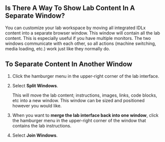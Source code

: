 ## Is There A Way To Show Lab Content In A Separate Window?

You can customize your lab workspace by moving all integrated IDLx content into a separate browser window. This window will contain all the lab content. This is especially useful if you have multiple monitors. The two windows communicate with each other, so all actions (machine switching, media loading, etc.) work just like they normally do. 

## To Separate Content In Another Window

1. Click the hamburger menu in the upper-right corner of the lab interface. 

1. Select **Split Windows**.

    This will move the lab content; instructions, images, links, code blocks, etc into a new window. This window can be sized and positioned however you would like. 

1. When you want to **merge the lab interface back into one window**, click the hamburger menu in the upper-right corner of the window that contains the lab instructions.

1. Select **Join Windows**.


